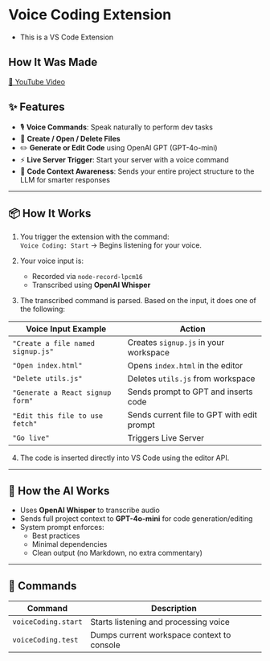 # Voice Coding Extension
- This is a VS Code Extension

## How It Was Made
[🎥 YouTube Video](https://youtu.be/d-9JnIlwRkM)

## ✨ Features

- 🎙️ **Voice Commands**: Speak naturally to perform dev tasks
- 📄 **Create / Open / Delete Files**
- ✏️ **Generate or Edit Code** using OpenAI GPT (GPT-4o-mini)
- ⚡ **Live Server Trigger**: Start your server with a voice command
- 🧠 **Code Context Awareness**: Sends your entire project structure to the LLM for smarter responses

---

## 📦 How It Works

1. You trigger the extension with the command:  
   `Voice Coding: Start` → Begins listening for your voice.

2. Your voice input is:
   - Recorded via `node-record-lpcm16`
   - Transcribed using **OpenAI Whisper**

3. The transcribed command is parsed. Based on the input, it does one of the following:

| Voice Input Example                  | Action                              |
|-------------------------------------|-------------------------------------|
| `"Create a file named signup.js"`   | Creates `signup.js` in your workspace |
| `"Open index.html"`                 | Opens `index.html` in the editor     |
| `"Delete utils.js"`                 | Deletes `utils.js` from workspace    |
| `"Generate a React signup form"`    | Sends prompt to GPT and inserts code |
| `"Edit this file to use fetch"`     | Sends current file to GPT with edit prompt |
| `"Go live"`                         | Triggers Live Server                 |

4. The code is inserted directly into VS Code using the editor API.

---

## 🧠 How the AI Works

- Uses **OpenAI Whisper** to transcribe audio
- Sends full project context to **GPT-4o-mini** for code generation/editing
- System prompt enforces:
  - Best practices
  - Minimal dependencies
  - Clean output (no Markdown, no extra commentary)

---

## 🚀 Commands

| Command                  | Description                                |
|--------------------------|--------------------------------------------|
| `voiceCoding.start`      | Starts listening and processing voice      |
| `voiceCoding.test`       | Dumps current workspace context to console |
